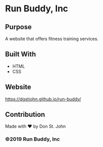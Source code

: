 # Run Buddy, Inc

## Purpose
A website that offers fitness training services. 

## Built With
* HTML
* CSS

## Website
https://dgstjohn.github.io/run-buddy/

## Contribution
Made with ❤️ by Don St. John  

### ©️2019 Run Buddy, Inc 
